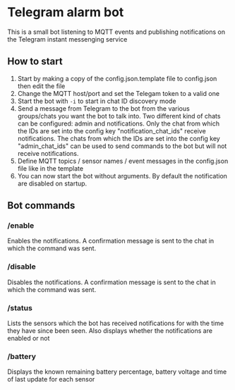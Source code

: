 # Telegram alarm bot

This is a small bot listening to MQTT events and publishing notifications on the Telegram instant messenging service

## How to start

1. Start by making a copy of the config.json.template file to config.json then edit the file
2. Change the MQTT host/port and set the Telegam token to a valid one
3. Start the bot with `-i` to start in chat ID discovery mode
4. Send a message from Telegram to the bot from the various groups/chats you want the bot to talk into. Two different kind of chats can be configured: admin and notifications. Only the chat from which the IDs are set into the config key "notification_chat_ids" receive notifications. The chats from which the IDs are set into the config key "admin_chat_ids" can be used to send commands to the bot but will not receive notifications.
5. Define MQTT topics / sensor names / event messages in the config.json file like in the template
6. You can now start the bot without arguments. By default the notification are disabled on startup.

## Bot commands

### /enable

Enables the notifications. A confirmation message is sent to the chat in which the command was sent. 

### /disable

Disables the notifications. A confirmation message is sent to the chat in which the command was sent.

### /status

Lists the sensors which the bot has received notifications for with the time they have since been seen. Also displays whether the notifications are enabled or not

### /battery

Displays the known remaining battery percentage, battery voltage and time of last update for each sensor
